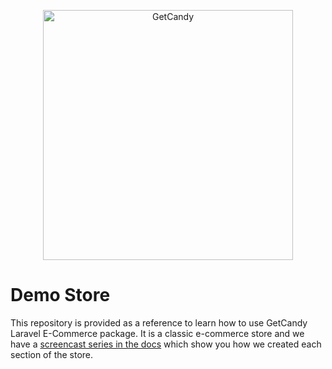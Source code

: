<p align="center"><a href="https://getcandy.io/" target="_blank"><img src="https://getcandy.io/getcandy_logo.svg" width="400" alt="GetCandy"></a></p>

# Demo Store

This repository is provided as a reference to learn how to use GetCandy Laravel E-Commerce package. It is a classic e-commerce store and we have a [screencast series in the docs](https://docs.getcandy.io/screencasts) which show you how we created each section of the store.

